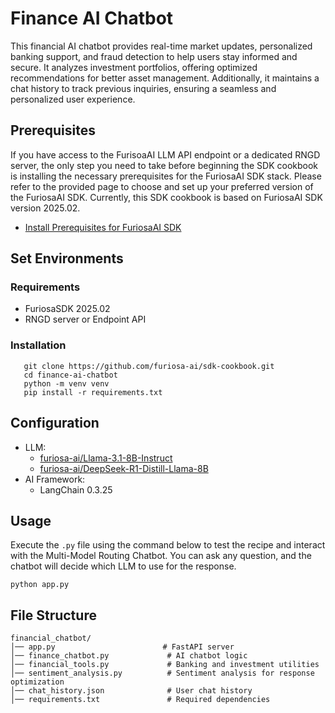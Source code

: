 # Finance AI Chatbot
This financial AI chatbot provides real-time market updates, personalized banking support, and fraud detection to help users stay informed and secure. It analyzes investment portfolios, offering optimized recommendations for better asset management. Additionally, it maintains a chat history to track previous inquiries, ensuring a seamless and personalized user experience.

## Prerequisites
If you have access to the FurisoaAI LLM API endpoint or a dedicated RNGD server, the only step you need to take before beginning the SDK cookbook is installing the necessary prerequisites for the FuriosaAI SDK stack. Please refer to the provided page to choose and set up your preferred version of the FuriosaAI SDK. Currently, this SDK cookbook is based on FuriosaAI SDK version 2025.02.
- [Install Prerequisites for FuriosaAI SDK](https://developer.furiosa.ai/latest/en/getting_started/prerequisites.html)

## Set Environments 

### Requirements
- FuriosaSDK 2025.02
- RNGD server or Endpoint API

### Installation
```
   git clone https://github.com/furiosa-ai/sdk-cookbook.git
   cd finance-ai-chatbot
   python -m venv venv
   pip install -r requirements.txt
```

## Configuration
- LLM:
   - [furiosa-ai/Llama-3.1-8B-Instruct](https://huggingface.co/furiosa-ai/Llama-3.1-8B-Instruct) 
   - [furiosa-ai/DeepSeek-R1-Distill-Llama-8B](https://huggingface.co/furiosa-ai/DeepSeek-R1-Distill-Llama-8B)
- AI Framework: 
   - LangChain 0.3.25

 
## Usage
Execute the `.py` file using the command below to test the recipe and interact with the Multi-Model Routing Chatbot. You can ask any question, and the chatbot will decide which LLM to use for the response.

```
python app.py
```

## File Structure

```
financial_chatbot/
│── app.py                        # FastAPI server
│── finance_chatbot.py             # AI chatbot logic
│── financial_tools.py             # Banking and investment utilities
│── sentiment_analysis.py          # Sentiment analysis for response optimization
│── chat_history.json              # User chat history
│── requirements.txt               # Required dependencies
```
